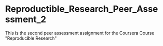 Reproductible_Research_Peer_Assessment_2
========================================

This is the second peer assessment assignment for the Coursera Course "Reproducible Research"
